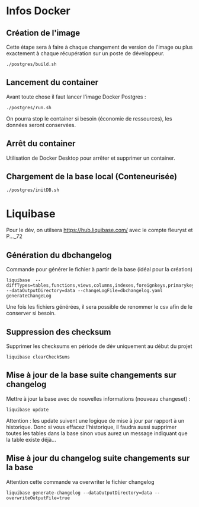 # Infos Docker

## Création de l'image

Cette étape sera à faire à chaque changement de version de l'image ou plus exactement à chaque récupération sur un poste de développeur.

```
./postgres/build.sh
```

## Lancement du container

Avant toute chose il faut lancer l'image Docker Postgres :

```
./postgres/run.sh
```

On pourra stop le container si besoin (économie de ressources), les données seront conservées.

## Arrêt du container

Utilisation de Docker Desktop pour arrêter et supprimer un container.

## Chargement de la base local (Conteneurisée)

```
./postgres/initDB.sh
```

# Liquibase

Pour le dév, on utilsera https://hub.liquibase.com/ avec le compte fleuryst et P..._72

## Génération du dbchangelog

Commande pour générer le fichier à partir de la base (idéal pour la création)
```
liquibase  --diffTypes=tables,functions,views,columns,indexes,foreignkeys,primarykeys,uniqueconstraints,data,storedprocedure,triggers,sequences --dataOutputDirectory=data --changeLogFile=dbchangelog.yaml generateChangeLog
```

Une fois les fichiers générées, il sera possible de renommer le csv afin de le conserver si besoin.

## Suppression des checksum 

Supprimer les checksums en période de dév uniquement au début du projet

```
liquibase clearCheckSums
```

## Mise à jour de la base suite changements sur changelog

Mettre à jour la base avec de nouvelles informations (nouveau changeset) :
```
liquibase update
```

Attention : les update suivent une logique de mise à jour par rapport à un historique. Donc si vous effacez l'historique, il faudra aussi supprimer toutes les tables dans la base sinon vous aurez un message indiquant que la table existe déjà...

## Mise à jour du changelog suite changements sur la base

Attention cette commande va overwriter le fichier changelog

```
liquibase generate-changelog --dataOutputDirectory=data --overwriteOutputFile=true
```

